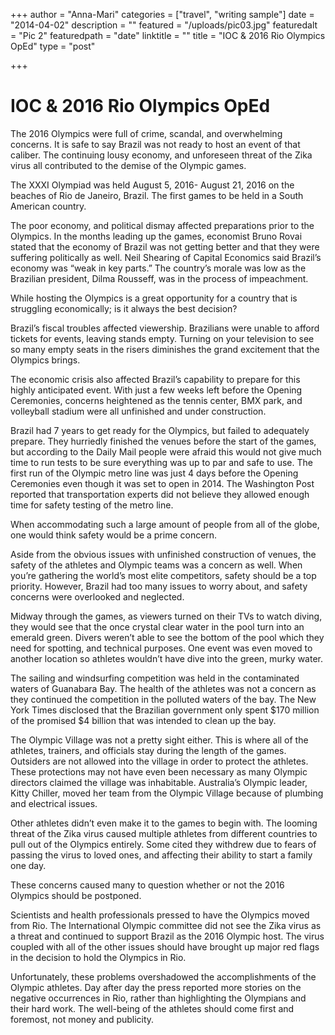 +++
author = "Anna-Mari"
categories = ["travel", "writing sample"]
date = "2014-04-02"
description = ""
featured = "/uploads/pic03.jpg"
featuredalt = "Pic 2"
featuredpath = "date"
linktitle = ""
title = "IOC & 2016 Rio Olympics OpEd"
type = "post"

+++
# IOC & 2016 Rio Olympics OpEd

The 2016 Olympics were full of crime, scandal, and overwhelming concerns. It is safe to say Brazil was not ready to host an event of that caliber. The continuing lousy economy, and unforeseen threat of the Zika virus all contributed to the demise of the Olympic games.

The XXXI Olympiad was held August 5, 2016- August 21, 2016 on the beaches of Rio de Janeiro, Brazil. The first games to be held in a South American country.

The poor economy, and political dismay affected preparations prior to the Olympics. In the months leading up the games, economist Bruno Rovai stated that the economy of Brazil was not getting better and that they were suffering politically as well. Neil Shearing of Capital Economics said Brazil’s economy was “weak in key parts.” The country’s morale was low as the Brazilian president, Dilma Rousseff, was in the process of impeachment.

While hosting the Olympics is a great opportunity for a country that is struggling economically; is it always the best decision?

Brazil’s fiscal troubles affected viewership. Brazilians were unable to afford tickets for events, leaving stands empty. Turning on your television to see so many empty seats in the risers diminishes the grand excitement that the Olympics brings.

The economic crisis also affected Brazil’s capability to prepare for this highly anticipated event. With just a few weeks left before the Opening Ceremonies, concerns heightened as the tennis center, BMX park, and volleyball stadium were all unfinished and under construction.

Brazil had 7 years to get ready for the Olympics, but failed to adequately prepare. They hurriedly finished the venues before the start of the games, but according to the Daily Mail people were afraid this would not give much time to run tests to be sure everything was up to par and safe to use. The first run of the Olympic metro line was just 4 days before the Opening Ceremonies even though it was set to open in 2014. The Washington Post reported that transportation experts did not believe they allowed enough time for safety testing of the metro line.

When accommodating such a large amount of people from all of the globe, one would think safety would be a prime concern.

Aside from the obvious issues with unfinished construction of venues, the safety of the athletes and Olympic teams was a concern as well. When you’re gathering the world’s most elite competitors, safety should be a top priority. However, Brazil had too many issues to worry about, and safety concerns were overlooked and neglected.

Midway through the games, as viewers turned on their TVs to watch diving, they would see that the once crystal clear water in the pool turn into an emerald green. Divers weren’t able to see the bottom of the pool which they need for spotting, and technical purposes. One event was even moved to another location so athletes wouldn’t have dive into the green, murky water.

The sailing and windsurfing competition was held in the contaminated waters of Guanabara Bay. The health of the athletes was not a concern as they continued the competition in the polluted waters of the bay. The New York Times disclosed that the Brazilian government only spent $170 million of the promised $4 billion that was intended to clean up the bay.

The Olympic Village was not a pretty sight either. This is where all of the athletes, trainers, and officials stay during the length of the games. Outsiders are not allowed into the village in order to protect the athletes. These protections may not have even been necessary as many Olympic directors claimed the village was inhabitable. Australia’s Olympic leader, Kitty Chiller, moved her team from the Olympic Village because of plumbing and electrical issues.

Other athletes didn’t even make it to the games to begin with. The looming threat of the Zika virus caused multiple athletes from different countries to pull out of the Olympics entirely. Some cited they withdrew due to fears of passing the virus to loved ones, and affecting their ability to start a family one day.

These concerns caused many to question whether or not the 2016 Olympics should be postponed.

Scientists and health professionals pressed to have the Olympics moved from Rio. The International Olympic committee did not see the Zika virus as a threat and continued to support Brazil as the 2016 Olympic host. The virus coupled with all of the other issues should have brought up major red flags in the decision to hold the Olympics in Rio.

Unfortunately, these problems overshadowed the accomplishments of the Olympic athletes. Day after day the press reported more stories on the negative occurrences in Rio, rather than highlighting the Olympians and their hard work. The well-being of the athletes should come first and foremost, not money and publicity.
